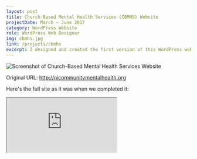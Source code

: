 ```yaml
---
layout: post
title: Church-Based Mental Health Services (CBMHS) Website 
projectDate: March – June 2017
category: WordPress Website
role: WordPress Web Designer
img: cbmhs.jpg
link: /projects/cbmhs
excerpt: I designed and created the first version of this WordPress website with a classmate in my sophomore year of university. This pro-bono project was done under Human Experience Systems LLC for the non-profit Churches Improving Communities (CIC). This marked my transition into real web development.
---
```


<img src="https://lizlorena.com/img/cbmhs.png" alt="Screenshot of Church-Based Mental Health Services Website" class="img-fluid"/>
<p class="caption">Original URL: <a href="http://njcommunitymentalhealth.org" target="_blank">http://njcommunitymentalhealth.org</a></p>

<p>Here's the full site as it was when we completed it:</p>

<iframe class="pdf" src="https://lizlorena.com/img/cbmhs.pdf"></iframe>
